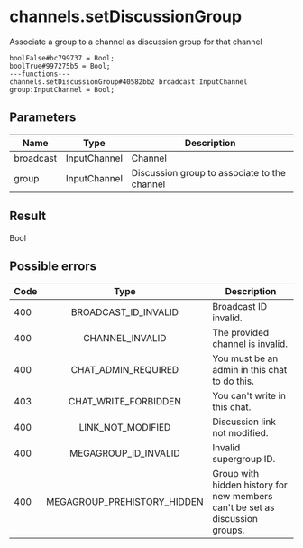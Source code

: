 # channels.setDiscussionGroup
Associate a group to a channel as discussion group for that channel

```
boolFalse#bc799737 = Bool;
boolTrue#997275b5 = Bool;
---functions---
channels.setDiscussionGroup#40582bb2 broadcast:InputChannel group:InputChannel = Bool;
```

## Parameters
| Name | Type | Description |
| ---- | :----: | ----------- |
| broadcast | InputChannel | Channel |
| group | InputChannel | Discussion group to associate to the channel |


## Result
Bool

## Possible errors
| Code | Type | Description |
| ---- | :----: | ----------- |
| 400 | BROADCAST_ID_INVALID | Broadcast ID invalid. |
| 400 | CHANNEL_INVALID | The provided channel is invalid. |
| 400 | CHAT_ADMIN_REQUIRED | You must be an admin in this chat to do this. |
| 403 | CHAT_WRITE_FORBIDDEN | You can't write in this chat. |
| 400 | LINK_NOT_MODIFIED | Discussion link not modified. |
| 400 | MEGAGROUP_ID_INVALID | Invalid supergroup ID. |
| 400 | MEGAGROUP_PREHISTORY_HIDDEN | Group with hidden history for new members can't be set as discussion groups. |

